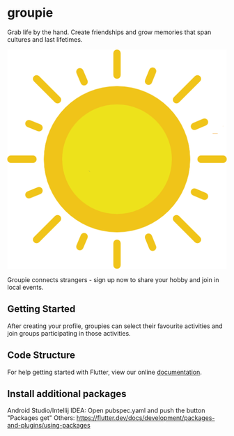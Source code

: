 # groupie

Grab life by the hand. Create friendships and grow memories that span cultures and last lifetimes.

![](assets/sun.png)

Groupie connects strangers - sign up now to share your hobby and join in local events.

## Getting Started

After creating your profile, groupies can select their favourite activities and join groups participating in those activities.

## Code Structure

For help getting started with Flutter, view our online
[documentation](https://flutter.io/).

## Install additional packages

Android Studio/Intellij IDEA: Open pubspec.yaml and push the button "Packages get"
Others: https://flutter.dev/docs/development/packages-and-plugins/using-packages